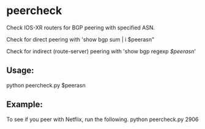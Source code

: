 # peercheck

Check IOS-XR routers for BGP peering with specified ASN.

Check for direct peering with 'show bgp sum | i $peerasn"

Check for indirect (route-server) peering with 'show bgp regexp _$peerasn_'

## Usage:
python peercheck.py $peerasn

## Example:
To see if you peer with Netflix, run the following.
python peercheck.py 2906

